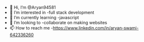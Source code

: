 - 👋 Hi, I’m @Aryan94581
- 👀 I’m interested in -full stack development
- 🌱 I’m currently learning -javascript
- 💞️ I’m looking to -collaborate on making websites
- 📫 How to reach me  -https://www.linkedin.com/in/aryan-swami-642336260 

<!---
Aryan94581/Aryan94581 is a ✨ special ✨ repository because its `README.md` (this file) appears on your GitHub profile.
You can click the Preview link to take a look at your changes.
--->
